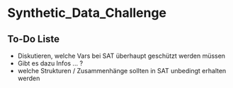 # Synthetic_Data_Challenge



## To-Do Liste

 - Diskutieren, welche Vars bei SAT überhaupt geschützt werden müssen
 - Gibt es dazu Infos ... ?
 - welche Strukturen / Zusammenhänge sollten in SAT unbedingt erhalten werden